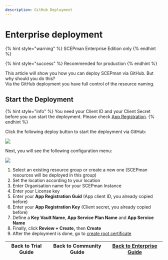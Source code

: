 ```yaml
---
description: GitHub Deployment
---
```


# Enterprise deployment

{% hint style="warning" %}
SCEPman Enterprise Edition only
{% endhint %}

{% hint style="success" %}
Recommended for production
{% endhint %}

This article will show you how you can deploy SCEPman via GitHub. But why should you do this?\
Via the GitHub deployment you have full control of the resource naming.

## Start the Deployment

{% hint style="info" %}
You need your Client ID and your Client Secret before you can start the deployment. Please check [App Registration](../azure-app-registration.md).
{% endhint %}

Click the following deploy button to start the deployment via GitHub:

[![](https://camo.githubusercontent.com/decd8b19034344bb486631a9d3501b663b199bf367c8a9eb2c43ad0df9be10b2/687474703a2f2f617a7572656465706c6f792e6e65742f6465706c6f79627574746f6e2e706e67)](https://portal.azure.com/#create/Microsoft.Template/uri/https%3A%2F%2Fraw.githubusercontent.com%2Fscepman%2Finstall%2Fmaster%2Fazuredeploy.json)

Next, you will see the following configuration menu:

![](<../../.gitbook/assets/2021-10-11 13\_34\_23-Custom deployment - Microsoft Azure and 11 more pages - C4A8 EHamed - Microsoft​.png>)

1. Select an existing resource group or create a new one (SCEPman resources will be deployed in this group)
2. Set the location according to your location
3. Enter Organisation name for your SCEPman Instance
4. Enter your License key
5. Enter your **App Registration Guid** (App client ID, you already copied before)
6. Enter your **App Registration Key** (Client secret, you already copied before)
7. Define a **Key Vault Name**, **App Service Plan Name** and **App Service Name**
8. Finally, click **Review + Create,** then **Create**
9. After the deployment is done, go to [create root certificate](../first-run-root-cert.md)

| Back to Trial Guide | Back to Community Guide | [Back to Enterprise Guide](../../scepman-deployment/enterprise-guide.md#step-2-deploy-scepman-base-services) |
| ------------------- | ----------------------- | ------------------------------------------------------------------------------------------------------------ |
